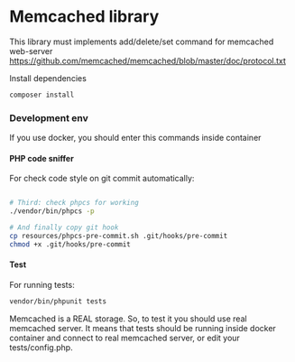 # Memcached library
This library must implements add/delete/set command for memcached web-server https://github.com/memcached/memcached/blob/master/doc/protocol.txt


Install dependencies
```bash
composer install
```

### Development env

If you use docker, you should enter this commands inside container

#### PHP code sniffer

For check code style on git commit automatically:
```bash

# Third: check phpcs for working
./vendor/bin/phpcs -p

# And finally copy git hook
cp resources/phpcs-pre-commit.sh .git/hooks/pre-commit
chmod +x .git/hooks/pre-commit
```

#### Test

For running tests:
```bash
vendor/bin/phpunit tests
```

Memcached is a REAL storage. So, to test it you should use real
memcached server. It means that tests should be running inside docker
container and connect to real memcached server,
or edit your tests/config.php.